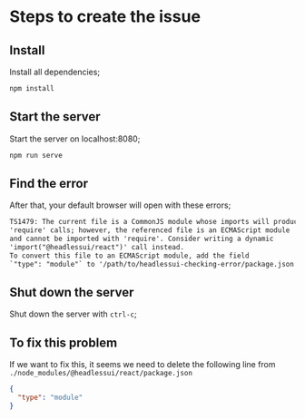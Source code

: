 # Steps to create the issue

## Install

Install all dependencies;

```sh
npm install
```

## Start the server

Start the server on localhost:8080;

```sh
npm run serve
```

## Find the error

After that, your default browser will open with these errors;

```txt
TS1479: The current file is a CommonJS module whose imports will produce
'require' calls; however, the referenced file is an ECMAScript module
and cannot be imported with 'require'. Consider writing a dynamic
'import("@headlessui/react")' call instead.
To convert this file to an ECMAScript module, add the field
`"type": "module"` to '/path/to/headlessui-checking-error/package.json'.
```

## Shut down the server

Shut down the server with `ctrl-c`;

## To fix this problem

If we want to fix this, it seems we need to delete the following
line from `./node_modules/@headlessui/react/package.json`

```json
{
  "type": "module"
}
```
